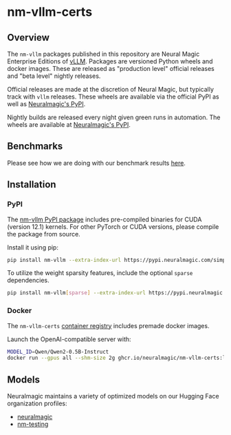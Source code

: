 # nm-vllm-certs


## Overview
The `nm-vllm` packages published in this repository are Neural Magic Enterprise Editions of [vLLM](https://github.com/vllm-project/vllm). Packages are versioned Python wheels and docker images. These are released as "production level" official releases and "beta level" nightly releases.

Official releases are made at the discretion of Neural Magic, but typically track with `vllm` releases. These wheels are available via the official PyPI as well as [Neuralmagic's PyPI](https://pypi.neuralmagic.com).

Nightly builds are released every night given green runs in automation. The wheels are available at [Neuralmagic's PyPI](https://pypi.neuralmagic.com).


## Benchmarks

Please see how we are doing with our benchmark results [here]( https://neuralmagic.github.io/nm-vllm-certs/dev/bench/).


## Installation


### PyPI
The [nm-vllm PyPI package](https://pypi.neuralmagic.com/simple/nm-vllm/index.html) includes pre-compiled binaries for CUDA (version 12.1) kernels. For other PyTorch or CUDA versions, please compile the package from source.

Install it using pip:
```bash
pip install nm-vllm --extra-index-url https://pypi.neuralmagic.com/simple
```

To utilize the weight sparsity features, include the optional `sparse` dependencies.
```bash
pip install nm-vllm[sparse] --extra-index-url https://pypi.neuralmagic.com/simple
```


### Docker

The `nm-vllm-certs` [container registry](https://github.com/neuralmagic/nm-vllm-certs/pkgs/container/nm-vllm-certs) includes premade docker images.

Launch the OpenAI-compatible server with:

```bash
MODEL_ID=Qwen/Qwen2-0.5B-Instruct
docker run --gpus all --shm-size 2g ghcr.io/neuralmagic/nm-vllm-certs:latest --model $MODEL_ID
```


## Models

Neuralmagic maintains a variety of optimized models on our Hugging Face organization profiles:
- [neuralmagic](https://huggingface.co/neuralmagic)
- [nm-testing](https://huggingface.co/nm-testing)

